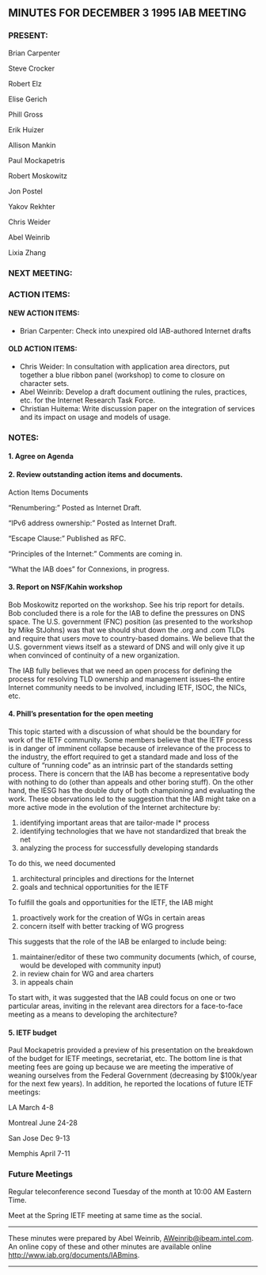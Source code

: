 
MINUTES FOR DECEMBER 3 1995 IAB MEETING
---------------------------------------


### PRESENT:



 Brian Carpenter  

 Steve Crocker  

 Robert Elz  

 Elise Gerich  

 Phill Gross  

 Erik Huizer  

 Allison Mankin  

 Paul Mockapetris  

 Robert Moskowitz  

 Jon Postel  

 Yakov Rekhter  

 Chris Weider  

 Abel Weinrib  

Lixia Zhang

### NEXT MEETING:


### ACTION ITEMS:


#### NEW ACTION ITEMS:

+ Brian Carpenter: Check into unexpired old IAB-authored Internet drafts

#### OLD ACTION ITEMS:

+ Chris Weider: In consultation with application area directors, put together a blue ribbon panel (workshop) to come to closure on character sets.
+ Abel Weinrib: Develop a draft document outlining the rules, practices, etc. for the Internet Research Task Force.
+ Christian Huitema: Write discussion paper on the integration of services and its impact on usage and models of usage.


### NOTES:


#### 1. Agree on Agenda


#### 2. Review outstanding action items and documents.


Action Items
 Documents 


 “Renumbering:” Posted as Internet Draft.  

 “IPv6 address ownership:” Posted as Internet Draft.  

 “Escape Clause:” Published as RFC.  

 “Principles of the Internet:” Comments are coming in.  

“What the IAB does” for Connexions, in progress.
#### 3. Report on NSF/Kahin workshop


Bob Moskowitz reported on the workshop. See his trip report for details. Bob concluded there is a role for the IAB to define the pressures on DNS space.
 The U.S. government (FNC) position (as presented to the workshop by Mike StJohns) was that we should shut down the .org and .com TLDs and require that users move to country-based domains. We believe that the U.S. government views itself as a steward of DNS and will only give it up when convinced of continuity of a new organization. 


 The IAB fully believes that we need an open process for defining the process for resolving TLD ownership and management issues–the entire Internet community needs to be involved, including IETF, ISOC, the NICs, etc. 


#### 4. Phill’s presentation for the open meeting


This topic started with a discussion of what should be the boundary for work of the IETF community. Some members believe that the IETF process is in danger of imminent collapse because of irrelevance of the process to the industry, the effort required to get a standard made and loss of the culture of “running code” as an intrinsic part of the standards setting process.
 There is concern that the IAB has become a representative body with nothing to do (other than appeals and other boring stuff). On the other hand, the IESG has the double duty of both championing and evaluating the work. These observations led to the suggestion that the IAB might take on a more active mode in the evolution of the Internet architecture by:

1. identifying important areas that are tailor-made I\* process
2. identifying technologies that we have not standardized that break the net
3. analyzing the process for successfully developing standards

 To do this, we need documented

1. architectural principles and directions for the Internet
2. goals and technical opportunities for the IETF

 To fulfill the goals and opportunities for the IETF, the IAB might

1. proactively work for the creation of WGs in certain areas
2. concern itself with better tracking of WG progress

 This suggests that the role of the IAB be enlarged to include being:

1. maintainer/editor of these two community documents (which, of course, would be developed with community input)
2. in review chain for WG and area charters
3. in appeals chain

 To start with, it was suggested that the IAB could focus on one or two particular areas, inviting in the relevant area directors for a face-to-face meeting as a means to developing the architecture? 


#### 5. IETF budget


Paul Mockapetris provided a preview of his presentation on the breakdown of the budget for IETF meetings, secretariat, etc. The bottom line is that meeting fees are going up because we are meeting the imperative of weaning ourselves from the Federal Government (decreasing by $100k/year for the next few years).
 In addition, he reported the locations of future IETF meetings:


 LA March 4-8  

 Montreal June 24-28  

 San Jose Dec 9-13  

 Memphis April 7-11

### Future Meetings



 Regular teleconference second Tuesday of the month at 10:00 AM Eastern Time.  

Meet at the Spring IETF meeting at same time as the social.



---


These minutes were prepared by Abel Weinrib, AWeinrib@ibeam.intel.com. An online copy of these and other minutes are available online http://www.iab.org/documents/IABmins.




---


